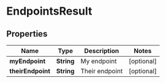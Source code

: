 

# EndpointsResult


## Properties

Name | Type | Description | Notes
------------ | ------------- | ------------- | -------------
**myEndpoint** | **String** | My endpoint |  [optional]
**theirEndpoint** | **String** | Their endpoint |  [optional]



